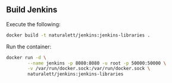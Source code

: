 ## Build Jenkins
Execute the following:
```bash
docker build -t naturalett/jenkins:jenkins-libraries .
```

Run the container:
```bash
docker run -d \
        --name jenkins -p 8080:8080 -u root -p 50000:50000 \
        -v /var/run/docker.sock:/var/run/docker.sock \
        naturalett/jenkins:jenkins-libraries
```